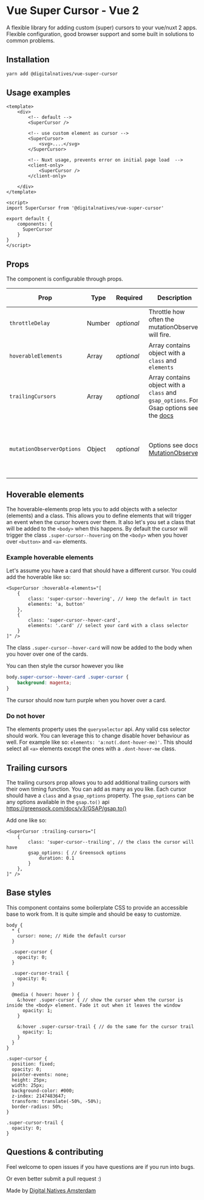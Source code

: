 # Vue Super Cursor - Vue 2
A flexible library for adding custom (super) cursors to your vue/nuxt 2 apps. Flexible configuration, good browser support and some built in solutions to common problems.

## Installation
```bash
yarn add @digitalnatives/vue-super-cursor
```

## Usage examples

```vue
<template>
    <div>
        <!-- default -->
        <SuperCursor />
        
        <!-- use custom element as cursor -->
        <SuperCursor>
            <svg>....</svg>
        </SuperCursor>

        <!-- Nuxt usage, prevents error on initial page load  -->
        <client-only>
            <SuperCursor />
        </client-only>
       
    </div>
</template>

<script>
import SuperCursor from '@digitalnatives/vue-super-cursor'

export default {
    components: {
      SuperCursor
    }
}
</script>
```

## Props

The component is configurable through props.

| Prop                  | Type   | Required   | Description                                                                                                                            | Object variables        | Default value                                                                                                 |
|---------------------------|--------|------------|----------------------------------------------------------------------------------------------------------------------------------------|-------------------------|---------------------------------------------------------------------------------------------------------------|
| `throttleDelay`                | Number | _optional_ | Throttle how often the mutationObserver will fire.                                                                | -                       | `500`                                                                                                         |
| `hoverableElements`             | Array  | _optional_ | Array contains object with a `class` and `elements`                                                                                    | `class`, `elements`     | ```{ class: 'super-cursor--hovering', elements: 'a, button' }```                                              |
| `trailingCursors`        | Array  | _optional_ | Array contains object with a `class` and `gsap_options`. For Gsap options see the [docs](https://greensock.com/docs/v3/GSAP/gsap.to()) | `class`, `gsap_options` | `[]`                                                                                                          |                                                                                    
| `mutationObserverOptions` | Object | _optional_ | Options see docs [MutationObserver](https://developer.mozilla.org/en-US/docs/Web/API/MutationObserver/observe)                         | -                       | ``` { childList: true, subtree: true, attributes: true, characterData: false, attributeFilter: ['open'] } ``` |


## Hoverable elements
The hoverable-elements prop lets you to add objects with a selector (elements) and a class. This allows you to define elements that will trigger an event when the cursor hovers over them. It also let's you set a class that will be added to the `<body>` when this happens. By default the cursor will trigger the class `.super-cursor--hovering` on the `<body>` when you hover over `<button>` and `<a>` elements.

### Example hoverable elements
Let's assume you have a card that should have a different cursor. You could add the hoverable like so:
```vue
<SuperCursor :hoverable-elements="[
    {
        class: 'super-cursor--hovering', // keep the default in tact
        elements: 'a, button'
    },
    {
        class: 'super-cursor--hover-card',
        elements: '.card' // select your card with a class selector
    }
]" />
```

The class `.super-cursor--hover-card` will now be added to the body when you hover over one of the cards.

You can then style the cursor however you like

```css
body.super-cursor--hover-card .super-cursor {
    background: magenta;
}
```

The cursor should now turn purple when you hover over a card.

### Do not hover
The elements property uses the `queryselector` api. Any valid css selector should work. You can leverage this to change disable hover behaviour as well. For example like so: `elements: 'a:not(.dont-hover-me)'`. This should select all `<a>` elements except the ones with a `.dont-hover-me` class.


## Trailing cursors
The trailing cursors prop allows you to add additional trailing cursors with their own timing function. You can add as many as you like. Each cursor should have a `class` and a `gsap_options` property. The `gsap_options` can be any options available in the `gsap.to()` api https://greensock.com/docs/v3/GSAP/gsap.to()

Add one like so:
```vue
<SuperCursor :trailing-cursors="[
    {
        class: 'super-cursor--trailing', // the class the cursor will have
        gsap_options: { // Greensock options
            duration: 0.1
        }
    },    
]" />
```

## Base styles

This component contains some boilerplate CSS to provide an accessible base to work from. It is quite simple and should be easy to customize.

```less
body {
  * {
    cursor: none; // Hide the default cursor
  }

  .super-cursor {
    opacity: 0;
  }

  .super-cursor-trail {
    opacity: 0;
  }

  @media ( hover: hover ) {
    &:hover .super-cursor { // show the cursor when the cursor is inside the <body> element. Fade it out when it leaves the window
      opacity: 1;
    }

    &:hover .super-cursor-trail { // do the same for the cursor trail
      opacity: 1;
    }
  }
}

.super-cursor {
  position: fixed;
  opacity: 0;
  pointer-events: none;
  height: 25px;
  width: 25px;
  background-color: #000;
  z-index: 2147483647;
  transform: translate(-50%, -50%);
  border-radius: 50%;
}

.super-cursor-trail {
  opacity: 0;
}
```

## Questions & contributing
Feel welcome to open issues if you have questions are if you run into bugs.

Or even better submit a pull request :)

Made by [Digital Natives Amsterdam](https://www.digitalnatives.nl/)

